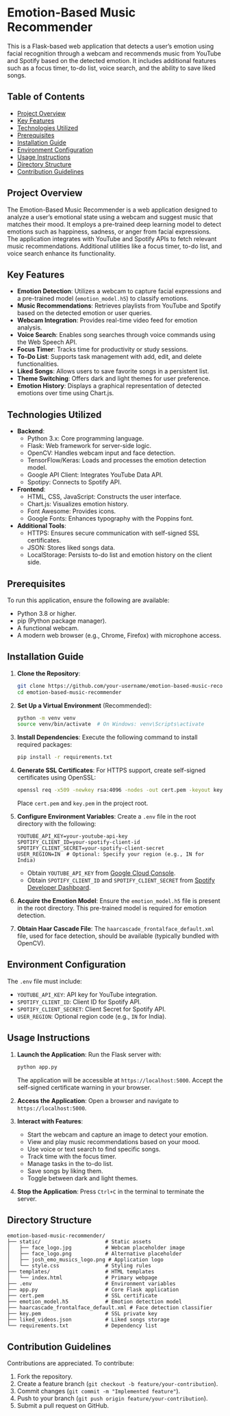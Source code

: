 # Emotion-Based Music Recommender

This is a Flask-based web application that detects a user’s emotion using facial recognition through a webcam and recommends music from YouTube and Spotify based on the detected emotion. It includes additional features such as a focus timer, to-do list, voice search, and the ability to save liked songs.

## Table of Contents
- [Project Overview](#project-overview)
- [Key Features](#key-features)
- [Technologies Utilized](#technologies-utilized)
- [Prerequisites](#prerequisites)
- [Installation Guide](#installation-guide)
- [Environment Configuration](#environment-configuration)
- [Usage Instructions](#usage-instructions)
- [Directory Structure](#directory-structure)
- [Contribution Guidelines](#contribution-guidelines)

## Project Overview
The Emotion-Based Music Recommender is a web application designed to analyze a user’s emotional state using a webcam and suggest music that matches their mood. It employs a pre-trained deep learning model to detect emotions such as happiness, sadness, or anger from facial expressions. The application integrates with YouTube and Spotify APIs to fetch relevant music recommendations. Additional utilities like a focus timer, to-do list, and voice search enhance its functionality.

## Key Features
- **Emotion Detection**: Utilizes a webcam to capture facial expressions and a pre-trained model (`emotion_model.h5`) to classify emotions.
- **Music Recommendations**: Retrieves playlists from YouTube and Spotify based on the detected emotion or user queries.
- **Webcam Integration**: Provides real-time video feed for emotion analysis.
- **Voice Search**: Enables song searches through voice commands using the Web Speech API.
- **Focus Timer**: Tracks time for productivity or study sessions.
- **To-Do List**: Supports task management with add, edit, and delete functionalities.
- **Liked Songs**: Allows users to save favorite songs in a persistent list.
- **Theme Switching**: Offers dark and light themes for user preference.
- **Emotion History**: Displays a graphical representation of detected emotions over time using Chart.js.

## Technologies Utilized
- **Backend**:
  - Python 3.x: Core programming language.
  - Flask: Web framework for server-side logic.
  - OpenCV: Handles webcam input and face detection.
  - TensorFlow/Keras: Loads and processes the emotion detection model.
  - Google API Client: Integrates YouTube Data API.
  - Spotipy: Connects to Spotify API.
- **Frontend**:
  - HTML, CSS, JavaScript: Constructs the user interface.
  - Chart.js: Visualizes emotion history.
  - Font Awesome: Provides icons.
  - Google Fonts: Enhances typography with the Poppins font.
- **Additional Tools**:
  - HTTPS: Ensures secure communication with self-signed SSL certificates.
  - JSON: Stores liked songs data.
  - LocalStorage: Persists to-do list and emotion history on the client side.

## Prerequisites
To run this application, ensure the following are available:
- Python 3.8 or higher.
- pip (Python package manager).
- A functional webcam.
- A modern web browser (e.g., Chrome, Firefox) with microphone access.

## Installation Guide
1. **Clone the Repository**:
   ```bash
   git clone https://github.com/your-username/emotion-based-music-recommender.git
   cd emotion-based-music-recommender
   ```

2. **Set Up a Virtual Environment** (Recommended):
   ```bash
   python -m venv venv
   source venv/bin/activate  # On Windows: venv\Scripts\activate
   ```

3. **Install Dependencies**:
   Execute the following command to install required packages:
   ```bash
   pip install -r requirements.txt
   ```

4. **Generate SSL Certificates**:
   For HTTPS support, create self-signed certificates using OpenSSL:
   ```bash
   openssl req -x509 -newkey rsa:4096 -nodes -out cert.pem -keyout key.pem -days 365
   ```
   Place `cert.pem` and `key.pem` in the project root.

5. **Configure Environment Variables**:
   Create a `.env` file in the root directory with the following:
   ```plaintext
   YOUTUBE_API_KEY=your-youtube-api-key
   SPOTIFY_CLIENT_ID=your-spotify-client-id
   SPOTIFY_CLIENT_SECRET=your-spotify-client-secret
   USER_REGION=IN  # Optional: Specify your region (e.g., IN for India)
   ```
   - Obtain `YOUTUBE_API_KEY` from [Google Cloud Console](https://console.cloud.google.com/).
   - Obtain `SPOTIFY_CLIENT_ID` and `SPOTIFY_CLIENT_SECRET` from [Spotify Developer Dashboard](https://developer.spotify.com/dashboard/).

6. **Acquire the Emotion Model**:
   Ensure the `emotion_model.h5` file is present in the root directory. This pre-trained model is required for emotion detection.

7. **Obtain Haar Cascade File**:
   The `haarcascade_frontalface_default.xml` file, used for face detection, should be available (typically bundled with OpenCV).

## Environment Configuration
The `.env` file must include:
- `YOUTUBE_API_KEY`: API key for YouTube integration.
- `SPOTIFY_CLIENT_ID`: Client ID for Spotify API.
- `SPOTIFY_CLIENT_SECRET`: Client Secret for Spotify API.
- `USER_REGION`: Optional region code (e.g., `IN` for India).

## Usage Instructions
1. **Launch the Application**:
   Run the Flask server with:
   ```bash
   python app.py
   ```
   The application will be accessible at `https://localhost:5000`. Accept the self-signed certificate warning in your browser.

2. **Access the Application**:
   Open a browser and navigate to `https://localhost:5000`.

3. **Interact with Features**:
   - Start the webcam and capture an image to detect your emotion.
   - View and play music recommendations based on your mood.
   - Use voice or text search to find specific songs.
   - Track time with the focus timer.
   - Manage tasks in the to-do list.
   - Save songs by liking them.
   - Toggle between dark and light themes.

4. **Stop the Application**:
   Press `Ctrl+C` in the terminal to terminate the server.

## Directory Structure
```
emotion-based-music-recommender/
├── static/                     # Static assets
│   ├── face_logo.jpg           # Webcam placeholder image
│   ├── face_logo.png           # Alternative placeholder
│   ├── josh_emo_musics_logo.png # Application logo
│   └── style.css               # Styling rules
├── templates/                  # HTML templates
│   └── index.html              # Primary webpage
├── .env                        # Environment variables
├── app.py                      # Core Flask application
├── cert.pem                    # SSL certificate
├── emotion_model.h5            # Emotion detection model
├── haarcascade_frontalface_default.xml # Face detection classifier
├── key.pem                     # SSL private key
├── liked_videos.json           # Liked songs storage
└── requirements.txt            # Dependency list
```

## Contribution Guidelines
Contributions are appreciated. To contribute:
1. Fork the repository.
2. Create a feature branch (`git checkout -b feature/your-contribution`).
3. Commit changes (`git commit -m "Implemented feature"`).
4. Push to your branch (`git push origin feature/your-contribution`).
5. Submit a pull request on GitHub.
